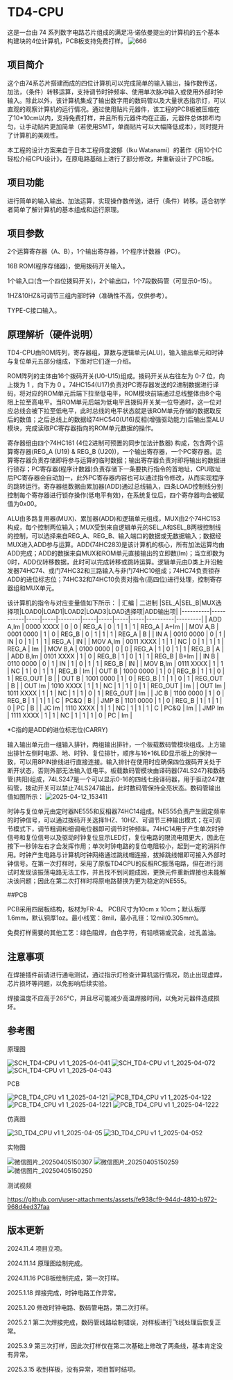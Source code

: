 # TD4-CPU

这是一台由 74 系列数字电路芯片组成的满足冯·诺依曼提出的计算机的五个基本构建块的4位计算机，PCB板支持免费打样。
![666](https://github.com/user-attachments/assets/5e9f2b35-b894-4463-9016-49d806b03b48)


## 项目简介

这个由74系芯片搭建而成的四位计算机可以完成简单的输入输出，操作数传送，加法，（条件）转移运算，支持调节时钟频率、使用单次脉冲输入或使用外部时钟输入。除此以外，该计算机集成了输出数字用的数码管以及大量状态指示灯，可以直观的观察计算机的运行情况。通过使用贴片元器件，该工程的PCB板被压缩在了10*10cm以内，支持免费打样，并且所有元器件均在正面，元器件总体排布均匀，让手动贴片更加简单（若使用SMT，单面贴片可以大幅降低成本），同时提升了计算机的美观性。

本工程的设计方案来自于日本工程师度波郁（Iku Watanami）的著作《用10个IC轻松介绍CPU设计》，在原电路基础上进行了部分修改，并重新设计了PCB板。

## 项目功能

进行简单的输入输出、加法运算，实现操作数传送，进行（条件）转移。适合初学者简单了解计算机的基本组成和运行原理。

## 项目参数

2个运算寄存器（A、B），1个输出寄存器，1个程序计数器（PC）。

16B ROM(程序存储器)，使用拨码开关输入。

1个输入口(含一个四位拨码开关)，2个输出口，1个7段数码管（可显示0-15）。

1HZ&10HZ&可调节三组内部时钟（准确性不高，仅供参考）。

TYPE-C接口输入。

## 原理解析（硬件说明）

TD4-CPU由ROM阵列，寄存器组，算数与逻辑单元(ALU)，输入输出单元和时钟与复位单元五部分组成，下面对它们逐一介绍。

ROM阵列的主体由16个拨码开关(U0-U15)组成。拨码开关从右往左为 0-7 位，向上拨为 1 ，向下为 0 。74HC154(U17)负责对PC寄存器发送的2进制数据进行译码，将对应的ROM单元后端下拉至低电平，ROM模块前端通过总线整体由8个电阻上拉至高电平。当ROM单元后端为低电平且拨码开关某一位导通时，这一位对应总线会被下拉至低电平，此时总线的电平状态就是该ROM单元存储的数据取反后的数值；之后总线上的数据经74HC540(U16)反相(增强驱动能力)后输出至ALU模块，完成读取PC寄存器指向的ROM单元数据的操作。

寄存器组由四个74HC161 (4位2进制可预置的同步加法计数器) 构成，包含两个运算寄存器(REG_A (U19) & REG_B (U20))，一个输出寄存器，一个PC寄存器。运算寄存器负责存储即将参与运算的临时数据；输出寄存器负责对即将输出的数据进行锁存；PC寄存器(程序计数器)负责存储下一条要执行指令的首地址，CPU取址后PC寄存器会自动加一，此外PC寄存器内容也可以通过指令修改，从而实现程序的跳转运行。寄存器组数据由累加器(ADD)通过总线输入，四条LOAD控制线分别控制每个寄存器进行锁存操作(低电平有效)，在系统复位后，四个寄存器均会被赋值为0x00。

ALU由多路复用器(MUX)、累加器(ADD)和逻辑单元组成，MUX由2个74HC153构成，每个控制两位输入；MUX受到来自逻辑单元的SEL_A和SEL_B两根控制线的控制，可以选择来自REG_A、REG_B、输入端口的数据或无数据输入；数据经MUX进入ADD参与运算。ADD(74HC283)是该计算机的核心，所有加法运算均由ADD完成；ADD的数据来自MUX和ROM单元直接输出的立即数(Im)；当立即数为0时，ADD仅转移数据，此时可以完成转移或跳转运算。逻辑单元由D类上升沿触发器74HC74、或门74HC32和三路输入与非门74HC10组成；74HC74负责锁存ADD的进位标志位；74HC32和74HC10负责对指令(高四位)进行处理，控制寄存器组和MUX单元。

该计算机的指令与对应变量值如下所示：
|   汇编   |   二进制   |SEL_A|SEL_B|MUX选择项|LOAD0|LOAD1|LOAD2|LOAD3|LOAD选择项|ADD输出项|
|----------|-----------|-----|-----|--------|-----|-----|-----|-----|----------|---------| 
| ADD A,Im | 0000 XXXX |  0  |  0  |  REG_A |  0  |  1  |  1  |  1  |  REG_A   |   A+Im  |
| MOV A,B  | 0001 0000 |  1  |  0  |  REG_B |  0  |  1  |  1  |  1  |  REG_A   |    B    |
|   IN A   | 0010 0000 |  0  |  1  |   IN   |  0  |  1  |  1  |  1  |  REG_A   |   IN    |
| MOV A,Im | 0011 XXXX |  1  |  1  |   NC   |  0  |  1  |  1  |  1  |  REG_A   |   Im    |
| MOV B,A  | 0100 0000 |  0  |  0  |  REG_A |  1  |  0  |  1  |  1  |  REG_B   |    A    |
| ADD B,Im | 0101 XXXX |  1  |  0  |  REG_B |  1  |  0  |  1  |  1  |  REG_B   |   B+Im  |
|   IN B   | 0110 0000 |  0  |  1  |   IN   |  1  |  0  |  1  |  1  |  REG_B   |   IN    | 
| MOV B,Im | 0111 XXXX |  1  |  1  |   NC   |  1  |  0  |  1  |  1  |  REG_B   |   Im    | 
|   OUT B  | 1000 0000 |  1  |  0  |  REG_B |  1  |  1  |  0  |  1  | REG_OUT  |    B    |
|   OUT B  | 1001 0000 |  1  |  0  |  REG_B |  1  |  1  |  0  |  1  | REG_OUT  |    B    |
|  OUT Im	 | 1010 XXXX |  1  |  1  |   NC   |  1  |  1  |  0  |  1  | REG_OUT  |   Im    | 
|  OUT Im	 | 1011 XXXX |  1  |  1  |   NC   |  1  |  1  |  0  |  1  | REG_OUT  |   Im    |
|   JC B   | 1100 0000 |  1  |  0  |  REG_B |  1  |  1  |  1  |  C  |   PC&Q   |    B    |
|  JMP B   | 1101 0000 |  1  |  0  |  REG_B |  1  |  1  |  1  |  0  |    PC    |    B    |
|   JC Im  | 1110 XXXX |  1  |  1  |   NC   |  1  |  1  |  1  |  C  |   PC&Q   |   Im    |
|  JMP Im  | 1111 XXXX |  1  |  1  |   NC   |  1  |  1  |  1  |  0  |    PC    |   Im    | 

*C指的是ADD的进位标志位(CARRY)

输入输出单元由一组输入排针，两组输出排针，一个板载数码管模块组成。上方输出排针左侧时电源、地、时钟、复位排针，顺序与16*16LED显示板上的保持一致，可以用8PIN排线进行直接连接。输入排针在使用时应确保四位拨码开关处于断开状态，否则外部无法输入低电平。板载数码管模块由译码器(74LS247)和数码管(共阳)组成，74LS247是一个可以显示0-16的四线七段译码器，用于驱动247数码管，拨动开关可以禁止74LS247输出，此时数码管保持全亮状态。数码管输出值如图所示：
![2025-04-12_153411](https://github.com/user-attachments/assets/44d240c3-8ab8-42fa-8a7c-414719c850dd)

时钟与复位单元由定时器NE555和反相器74HC14组成。NE555负责产生固定频率的时钟信号，可以通过拨码开关选择1HZ、10HZ、可调节三种输出模式；在可调节模式下，调节粗调和细调电位器即可调节时钟频率。74HC14用于产生单次时钟信号和复位信号以及驱动时钟复位显示LED灯，复位电路的限流电阻更大，因此在按下一秒钟左右才会发挥作用；单次时钟电路的复位电阻较小，起到一定的消抖作用。时钟产生电路与计算机时钟网络通过跳线帽连接，拔掉跳线帽即可接入外部时钟信号。在第一次打样时，采用了原版TD4CPU的反相RC振荡电路，但在进行测试时发现该振荡电路无法工作，并且找不到问题成因，更换元件重新焊接也未能解决该问题；因此在第二次打样时将原电路替换为更为稳定的NE555。

##PCB

PCB采用四层板结构，板材为FR-4。 PCB尺寸为10cm x 10cm；默认板厚1.6mm，默认铜厚1oz。最小线宽：8mil，最小孔径：12mil(0.305mm)。

免费打样需要的其他工艺：绿色阻焊，白色字符，有铅喷锡或沉金，过孔盖油。 


## 注意事项

在焊接插件前请进行通电测试，通过指示灯检查计算机运行情况，防止出现虚焊，芯片损坏等问题，以免影响后续实验。

焊接温度不应高于265℃，并且尽可能减少高温焊接时间，以免对元器件造成损坏。

## 参考图

原理图

![SCH_TD4-CPU v1 1_2025-04-041](https://github.com/user-attachments/assets/09751efc-cfa3-46d1-bc78-450b53b434a7)
![SCH_TD4-CPU v1 1_2025-04-072](https://github.com/user-attachments/assets/91bc5b03-d747-4e4a-94ae-0f0ae2f20b2d)
![SCH_TD4-CPU v1 1_2025-04-043](https://github.com/user-attachments/assets/1aab0533-a857-489e-bfd1-4be8fd4c6826)

PCB

![PCB_TD4_CPU v1 1_2025-04-121](https://github.com/user-attachments/assets/c3270392-1562-4e8f-a0e9-c66a0fd1068d)
![PCB_TD4_CPU v1 1_2025-04-122](https://github.com/user-attachments/assets/cd3aa48a-8275-4ffd-b9db-1990fda8d670)
![PCB_TD4_CPU v1 1_2025-04-1221](https://github.com/user-attachments/assets/92674e35-ea9b-43f4-9c60-6046755a9f17)
![PCB_TD4_CPU v1 1_2025-04-1222](https://github.com/user-attachments/assets/9f51f5d9-8010-4290-89e1-6a20cff6b1ff)


仿真图

![3D_TD4_CPU v1 1_2025-04-05](https://github.com/user-attachments/assets/fc878042-6e11-4365-ac08-039a254aeec4)
![3D_TD4_CPU v1 1_2025-04-052](https://github.com/user-attachments/assets/645873ea-6514-4e01-886e-396b0138e7ff)


实物图

![微信图片_20250405150307](https://github.com/user-attachments/assets/f5feb81f-9cf6-4a11-9d9b-a06f05859e21)
![微信图片_20250405150259](https://github.com/user-attachments/assets/2d6ae476-23bb-4764-a443-037b0c1a4189)
![微信图片_20250405150250](https://github.com/user-attachments/assets/3f1130c7-2d60-4ddb-9260-767b0a3f5782)

测试视频

https://github.com/user-attachments/assets/fe938cf9-944d-4810-b972-968d4ed37faa

## 版本更新
2024.11.4 项目立项。

2024.11.14 原理图绘制完成。

2024.11.16 PCB板绘制完成，第一次打样。

2025.1.18 焊接完成，时钟电路工作异常。

2025.1.20 修改时钟电路、数码管电路，第二次打样。

2025.2.1 第二次焊接完成，数码管线路绘制错误，对样板进行飞线处理后恢复正常。

2025.3.9 第三次打样，因此次打样仅在第二次基础上修改了两条线，基本肯定没有异常。

2025.3.15 收到样板，没有异常，项目暂时结项。
